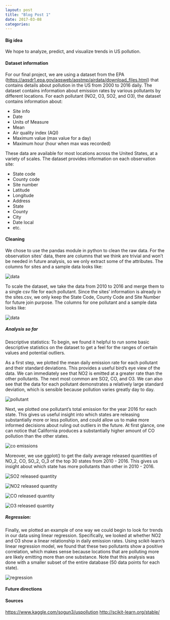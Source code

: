 ```yaml
---
layout: post
title: "Blog Post 1"
date: 2017-03-08
categories:
---
```

#### Big idea
We hope to analyze, predict, and visualize trends in US pollution.

#### Dataset information

For our final project, we are using a dataset from the EPA (https://aqsdr1.epa.gov/aqsweb/aqstmp/airdata/download_files.html) that contains details about pollution in the US from 2000 to 2016 daily. The dataset contains information about emission rates by various pollutants by different locations. For each pollutant (NO2, O3, SO2, and O3), the dataset contains information about:
- Site info
- Date
- Units of Measure
- Mean
- Air quality index (AQI)
- Maximum value (max value for a day)
- Maximum hour (hour when max was recorded)

These data are available for most locations across the United States, at a variety of scales. The dataset provides information on each observation site:
- State code
- County code
- Site number
- Latitude
- Longitude
- Address
- State
- County
- City
- Date local
- etc.


#### Cleaning
We chose to use the pandas module in python to clean the raw data. For the observation sites’ data, there are columns that we think are trivial and won’t be needed in future analysis, so we only extract some of the attributes. The columns for sites and a sample data looks like:

![data](/images/first.png)

To scale the dataset, we take the data from 2010 to 2016 and merge them to a single csv file for each pollutant. Since the sites’ information is already in the sites.csv, we only keep the State Code, County Code and Site Number for future join purpose. The columns for one pollutant and a sample data looks like:

![data](/images/second.png)

##### Analysis so far
Descriptive statistics:
To begin, we found it helpful to run some basic descriptive statistics on the dataset to get a feel for the ranges of certain values and potential outliers.

As a first step, we plotted the mean daily emission rate for each pollutant and their standard deviations. This provides a useful bird’s eye view of the data. We can immediately see that NO2 is emitted at a greater rate than the other pollutants. The next most common are SO2, CO, and O3. We can also see that the data for each pollutant demonstrates a relatively large standard deviation, which is sensible because pollution varies greatly day to day.

![pollutant](/images/third.png)

Next, we plotted one pollutant’s total emission for the year 2016 for each state. This gives us useful insight into which states are releasing substantially more or less pollution, and could allow us to make more informed decisions about ruling out outliers in the future. At first glance, one can notice that California produces a substantially higher amount of CO pollution than the other states.

![co emissions](/images/fourth.png)

Moreover, we use ggplot() to get the daily average released quantities of NO_2, CO, SO_2, O_3 of the top 30 states from 2010 - 2016. This gives us insight about which state has more pollutants than other in 2010 - 2016. 

![SO2 released quantity](/images/SO2.png)

![NO2 released quantity](/images/NO2.png)

![CO released quantity](/images/CO.png)

![O3 released quantity](/images/O3.png)



##### Regression:
Finally, we plotted an example of one way we could begin to look for trends in our data using linear regression. Specifically, we looked at whether NO2 and O3 show a linear relationship in daily emission rates. Using scikit-learn’s linear regression model, we found that these two pollutants show a positive correlation, which makes sense because locations that are polluting more are likely emitting more than one substance. Note that this analysis was done with a smaller subset of the entire database (50 data points for each state).

![regression](/images/sixth.png)


#### Future directions


#### Sources
https://www.kaggle.com/sogun3/uspollution
http://scikit-learn.org/stable/



